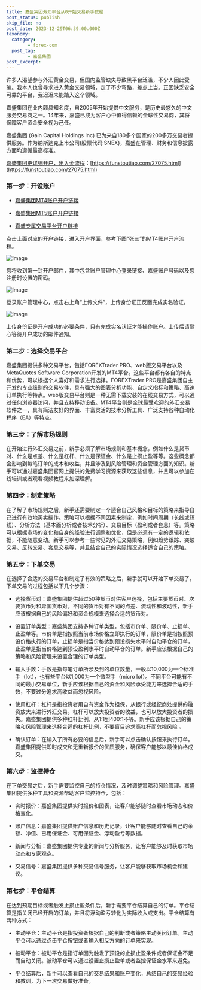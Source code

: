 ```yaml
---
title: 嘉盛集团外汇平台从0开始交易新手教程
post_status: publish
skip_file: no
post_date: 2023-12-29T06:39:00.000Z
taxonomy:
  category:
        - forex-com
  post_tag:
        - 嘉盛集团
post_excerpt: 
---
```

许多人渴望参与外汇黄金交易，但国内监管缺失导致黑平台泛滥，不少人因此受骗。我本人也曾寻求进入黄金交易领域，走了不少弯路，差点上当。正因缺乏安全可靠的平台，我迟迟未能踏入这个领域。

嘉盛集团在业内颇具知名度，自2005年开始提供中文服务，是历史最悠久的中文服务交易商之一。14年来，嘉盛已成为客户心中值得信赖的全球性交易商，其将保障客户资金安全视为己任。

嘉盛集团 (Gain Capital Holdings Inc) 已为来自180多个国家的200多万交易者提供服务。作为纳斯达克上市公司(股票代码:SNEX)，嘉盛在管理、财务和信息披露方面均遵循最高标准。

[嘉盛集团更详细开户，出入金流程](https://funstoutiao.com/27075.html)：[https://funstoutiao.com/27075.html](https://funstoutiao.com/27075.html)

### 第一步：开设账户

* [嘉盛集团MT4账户开户链接](https://s.ssgg.net/jsmt4)

* [嘉盛集团MT5账户开户链接](https://s.ssgg.net/jsmt5)

* [嘉盛专属交易平台开户链接](https://s.ssgg.net/js)

点击上面对应的开户链接，进入开户界面，参考下图“张三”的MT4账户开户流程。

![Image](https://prod-files-secure.s3.us-west-2.amazonaws.com/39ed1227-6d7d-4570-be36-9ccd4a2c4241/7a167aea-686b-400d-af59-4e18eb607a40/640.png?X-Amz-Algorithm=AWS4-HMAC-SHA256&X-Amz-Content-Sha256=UNSIGNED-PAYLOAD&X-Amz-Credential=ASIAZI2LB466ZZH4CQK4%2F20251025%2Fus-west-2%2Fs3%2Faws4_request&X-Amz-Date=20251025T221312Z&X-Amz-Expires=3600&X-Amz-Security-Token=IQoJb3JpZ2luX2VjEMH%2F%2F%2F%2F%2F%2F%2F%2F%2F%2FwEaCXVzLXdlc3QtMiJHMEUCIBF%2FO9%2Fjn5zpnPBkWRTT%2BMx8kI%2Fdx%2BqoywC8kHTki54TAiEA16KdeIpRXao7vtuCEnTPGfiOx%2BwmnSzF07Cfmjoh4iEq%2FwMIehAAGgw2Mzc0MjMxODM4MDUiDLlX8%2BcmPxQ2ufXhaSrcAwLInc%2BmJZMVAUb0vABQwGw8lURsYuHREnvyzse6pHMdwEufrJJLHPtlUSXyNqexwm0TUDazSV7N2ZcFd%2F1kkZRoJD9QexbcxrjPBpAtuqPjx65ifWukwYAKzXAJ949Y%2F77JQYGM%2BpxaxGflWVd%2FuPSuQWc32leg3HMHCMNhSr2sZdCshbeKpaD202Ya0018iy9DLJYV%2FHrLy%2BS30seCgGdxyCoKNsxE%2F8m9wULlS1rpzIn19EkgARRFJVnoVdSBg%2B0qczKUBQwuvGRoMktgMlWvQYH6s5wftt3tlA03VGZM4TcAjcWCRKKhkaEQE2%2FnLi%2Bsl2c9fVn4%2FOC2njRVqw0IEDYi8K9RgN9QSSExl%2BthUurA9Lk8e%2BNx028F9s0fUV8Kemj%2Fc%2BhYnk5Qqxr0qicqeq7b4fWETIs6wZhYf%2BfoAYIZ8Xxo%2FKMEGfmZsGcrgG%2FV7TeTQ3p0lkh%2FDcUL53ZVPLG2zxmnjWHcTCvhL9L3INnxxz%2B1erSGV6PvqSZ4JXEM4VrujqwsYYFBE77Jq8a2KSKQAjHBBzSQXPc73iBFzYPv1i9W18bedPPp5RMfk2IYva0amHkz5j8IhQH3wsH6Pk9nejhZjjXHLGnijH7H7uS3L74VEr3HpXJwMPn988cGOqUBCPmYCwyK204vv4FInbO6zYBhrcl2mnwqzu9U%2FNeXI24Rc%2FhSnfv3HQkfUYlYlqy5DPH%2BbtcrHPnptNdTdiojTaY8qYtmlT9uapR3aT%2BAcSOVrgjkSIyoseK8axwwLo0XcT%2BiiyNkajktrFtvqHvLXOrjrdM24iDMClfPMyqkPx%2F%2BmKaIU10oAFcz2cp68bGPjPzOrUppvC4TSTWzi35qwTPYc%2B5J&X-Amz-Signature=354a06445507ad2f07a0d8858f5795031caaeeca53f96085ef697c82b90d5d61&X-Amz-SignedHeaders=host&x-amz-checksum-mode=ENABLED&x-id=GetObject)

您将收到第一封开户邮件，其中包含账户管理中心登录链接、嘉盛账户号码以及您注册时设置的密码。

![Image](https://prod-files-secure.s3.us-west-2.amazonaws.com/39ed1227-6d7d-4570-be36-9ccd4a2c4241/eaa1c6b3-2877-4284-a0e1-530e222c27fb/image.png?X-Amz-Algorithm=AWS4-HMAC-SHA256&X-Amz-Content-Sha256=UNSIGNED-PAYLOAD&X-Amz-Credential=ASIAZI2LB466ZZH4CQK4%2F20251025%2Fus-west-2%2Fs3%2Faws4_request&X-Amz-Date=20251025T221312Z&X-Amz-Expires=3600&X-Amz-Security-Token=IQoJb3JpZ2luX2VjEMH%2F%2F%2F%2F%2F%2F%2F%2F%2F%2FwEaCXVzLXdlc3QtMiJHMEUCIBF%2FO9%2Fjn5zpnPBkWRTT%2BMx8kI%2Fdx%2BqoywC8kHTki54TAiEA16KdeIpRXao7vtuCEnTPGfiOx%2BwmnSzF07Cfmjoh4iEq%2FwMIehAAGgw2Mzc0MjMxODM4MDUiDLlX8%2BcmPxQ2ufXhaSrcAwLInc%2BmJZMVAUb0vABQwGw8lURsYuHREnvyzse6pHMdwEufrJJLHPtlUSXyNqexwm0TUDazSV7N2ZcFd%2F1kkZRoJD9QexbcxrjPBpAtuqPjx65ifWukwYAKzXAJ949Y%2F77JQYGM%2BpxaxGflWVd%2FuPSuQWc32leg3HMHCMNhSr2sZdCshbeKpaD202Ya0018iy9DLJYV%2FHrLy%2BS30seCgGdxyCoKNsxE%2F8m9wULlS1rpzIn19EkgARRFJVnoVdSBg%2B0qczKUBQwuvGRoMktgMlWvQYH6s5wftt3tlA03VGZM4TcAjcWCRKKhkaEQE2%2FnLi%2Bsl2c9fVn4%2FOC2njRVqw0IEDYi8K9RgN9QSSExl%2BthUurA9Lk8e%2BNx028F9s0fUV8Kemj%2Fc%2BhYnk5Qqxr0qicqeq7b4fWETIs6wZhYf%2BfoAYIZ8Xxo%2FKMEGfmZsGcrgG%2FV7TeTQ3p0lkh%2FDcUL53ZVPLG2zxmnjWHcTCvhL9L3INnxxz%2B1erSGV6PvqSZ4JXEM4VrujqwsYYFBE77Jq8a2KSKQAjHBBzSQXPc73iBFzYPv1i9W18bedPPp5RMfk2IYva0amHkz5j8IhQH3wsH6Pk9nejhZjjXHLGnijH7H7uS3L74VEr3HpXJwMPn988cGOqUBCPmYCwyK204vv4FInbO6zYBhrcl2mnwqzu9U%2FNeXI24Rc%2FhSnfv3HQkfUYlYlqy5DPH%2BbtcrHPnptNdTdiojTaY8qYtmlT9uapR3aT%2BAcSOVrgjkSIyoseK8axwwLo0XcT%2BiiyNkajktrFtvqHvLXOrjrdM24iDMClfPMyqkPx%2F%2BmKaIU10oAFcz2cp68bGPjPzOrUppvC4TSTWzi35qwTPYc%2B5J&X-Amz-Signature=683202fc50d196a955061e98fba25da23134ccfb3c870064b995ca8af22b6725&X-Amz-SignedHeaders=host&x-amz-checksum-mode=ENABLED&x-id=GetObject)

登录账户管理中心，点击右上角“上传文件”，上传身份证正反面完成实名验证。

![Image](https://prod-files-secure.s3.us-west-2.amazonaws.com/39ed1227-6d7d-4570-be36-9ccd4a2c4241/54090639-09fc-46b4-a135-e0289f707147/image.png?X-Amz-Algorithm=AWS4-HMAC-SHA256&X-Amz-Content-Sha256=UNSIGNED-PAYLOAD&X-Amz-Credential=ASIAZI2LB466ZZH4CQK4%2F20251025%2Fus-west-2%2Fs3%2Faws4_request&X-Amz-Date=20251025T221312Z&X-Amz-Expires=3600&X-Amz-Security-Token=IQoJb3JpZ2luX2VjEMH%2F%2F%2F%2F%2F%2F%2F%2F%2F%2FwEaCXVzLXdlc3QtMiJHMEUCIBF%2FO9%2Fjn5zpnPBkWRTT%2BMx8kI%2Fdx%2BqoywC8kHTki54TAiEA16KdeIpRXao7vtuCEnTPGfiOx%2BwmnSzF07Cfmjoh4iEq%2FwMIehAAGgw2Mzc0MjMxODM4MDUiDLlX8%2BcmPxQ2ufXhaSrcAwLInc%2BmJZMVAUb0vABQwGw8lURsYuHREnvyzse6pHMdwEufrJJLHPtlUSXyNqexwm0TUDazSV7N2ZcFd%2F1kkZRoJD9QexbcxrjPBpAtuqPjx65ifWukwYAKzXAJ949Y%2F77JQYGM%2BpxaxGflWVd%2FuPSuQWc32leg3HMHCMNhSr2sZdCshbeKpaD202Ya0018iy9DLJYV%2FHrLy%2BS30seCgGdxyCoKNsxE%2F8m9wULlS1rpzIn19EkgARRFJVnoVdSBg%2B0qczKUBQwuvGRoMktgMlWvQYH6s5wftt3tlA03VGZM4TcAjcWCRKKhkaEQE2%2FnLi%2Bsl2c9fVn4%2FOC2njRVqw0IEDYi8K9RgN9QSSExl%2BthUurA9Lk8e%2BNx028F9s0fUV8Kemj%2Fc%2BhYnk5Qqxr0qicqeq7b4fWETIs6wZhYf%2BfoAYIZ8Xxo%2FKMEGfmZsGcrgG%2FV7TeTQ3p0lkh%2FDcUL53ZVPLG2zxmnjWHcTCvhL9L3INnxxz%2B1erSGV6PvqSZ4JXEM4VrujqwsYYFBE77Jq8a2KSKQAjHBBzSQXPc73iBFzYPv1i9W18bedPPp5RMfk2IYva0amHkz5j8IhQH3wsH6Pk9nejhZjjXHLGnijH7H7uS3L74VEr3HpXJwMPn988cGOqUBCPmYCwyK204vv4FInbO6zYBhrcl2mnwqzu9U%2FNeXI24Rc%2FhSnfv3HQkfUYlYlqy5DPH%2BbtcrHPnptNdTdiojTaY8qYtmlT9uapR3aT%2BAcSOVrgjkSIyoseK8axwwLo0XcT%2BiiyNkajktrFtvqHvLXOrjrdM24iDMClfPMyqkPx%2F%2BmKaIU10oAFcz2cp68bGPjPzOrUppvC4TSTWzi35qwTPYc%2B5J&X-Amz-Signature=2106bb4640fc309b160de3c19c9eed12a9532064a09ff31533d5c1f6cb576b06&X-Amz-SignedHeaders=host&x-amz-checksum-mode=ENABLED&x-id=GetObject)

上传身份证是开户成功的必要条件，只有完成实名认证才能操作账户。上传后请耐心等待开户成功的邮件通知。

### 第二步：选择交易平台

嘉盛集团提供多种交易平台，包括FOREXTrader PRO、web版交易平台以及MetaQuotes Software Corporation开发的MT4平台。这些平台都有各自的特点和优势，可以根据个人喜好和需求进行选择。FOREXTrader PRO是嘉盛集团自主开发的专业级别的交易软件，具有强大的图表分析功能、自定义指标和策略、高速订单执行等特点。web版交易平台则是一种无需下载安装的在线交易方式，可以通过任何浏览器访问，并且支持移动设备。MT4平台则是全球最受欢迎的外汇交易软件之一，具有简洁友好的界面、丰富灵活的技术分析工具、广泛支持各种自动化程序（EA）等特点。

### 第三步：了解市场规则

在开始进行外汇交易之前，新手必须了解市场规则和基本概念，例如什么是货币对、什么是点差、什么是杠杆、什么是保证金、什么是止损止盈等等。这些概念都会影响到每笔订单的成本和收益，并且涉及到风险管理和资金管理方面的知识。新手可以通过嘉盛集团官网上提供的免费学习资源来获取这些信息，并且可以参加在线培训或者观看视频教程来加深理解。

### 第四步：制定策略

在了解了市场规则之后，新手还需要制定一个适合自己风格和目标的策略来指导自己进行有效地买卖操作。策略可以根据不同因素来制定，例如时间周期（长线或短线）、分析方法（基本面分析或者技术分析）、交易目标（盈利或者套息）等。策略可以根据市场的变化和自身的经验进行调整和优化，但是必须有一定的逻辑和依据，不能随意变动。新手可以参考一些常见的外汇交易策略，例如趋势跟踪、突破交易、反转交易、套息交易等，并且结合自己的实际情况选择适合自己的策略。

### 第五步：下单交易

在选择了合适的交易平台和制定了有效的策略之后，新手就可以开始下单交易了。下单交易的过程包括以下几个步骤：

* 选择货币对：嘉盛集团提供超过50种货币对供客户选择，包括主要货币对、次要货币对和异国货币对。不同的货币对有不同的点差、流动性和波动性，新手应该根据自己的风险偏好和资金规模来选择合适的货币对。

* 设置订单类型：嘉盛集团支持多种订单类型，包括市价单、限价单、止损单、止盈单等。市价单是指按照当前市场价格立即执行的订单，限价单是指按照预设价格执行的订单，止损单是指当价格达到预设损失水平时自动平仓的订单，止盈单是指当价格达到预设盈利水平时自动平仓的订单。新手应该根据自己的策略和风险管理来设置合理的订单类型。

* 输入手数：手数是指每笔订单所涉及到的单位数量，一般以10,000为一个标准手（lot），也有些平台以1,000为一个微型手（micro lot）。不同平台可能有不同的最小交易单位，新手应该根据自己的资金和风险承受能力来选择合适的手数，不要过分追求高收益而忽视风险。

* 使用杠杆：杠杆是指投资者用自有资金作为担保，从银行或经纪商处提供的融资放大来进行外汇交易。杠杆可以放大投资者的收益，也可以放大投资者的损失。嘉盛集团提供多种杠杆比例，从1:1到400:1不等。新手应该根据自己的策略和风险管理来选择合适的杠杆比例，不要盲目追求高杠杆而忽视风险 。

* 确认订单：在输入了所有必要的信息后，新手可以点击确认按钮来执行订单。嘉盛集团提供即时成交和无重新报价的优质服务，确保客户能够以最佳价格成交。

### 第六步：监控持仓

在下单交易之后，新手需要监控自己的持仓情况，及时调整策略和风险管理。嘉盛集团提供多种工具和资源帮助客户监控持仓，包括：

* 实时报价：嘉盛集团提供实时报价和图表，让客户能够随时查看市场动态和价格变化。

* 账户信息：嘉盛集团提供账户信息和历史记录，让客户能够随时查看自己的余额、净值、已用保证金、可用保证金、浮动盈亏等数据。

* 新闻与分析：嘉盛集团提供专业的新闻与分析服务，让客户能够及时获取市场动态和专家观点。

* 交易信号：嘉盛集团提供多种交易信号服务，让客户能够获取市场机会和建议。

### 第七步：平仓结算

在达到预期目标或者触发止损止盈条件后，新手需要平仓结算自己的订单。平仓结算是指关闭已经开启的订单，并且将浮动盈亏转化为实际收入或支出。平仓结算有两种方式：

* 主动平仓：主动平仓是指投资者根据自己的判断或者策略主动关闭订单。主动平仓可以通过点击平仓按钮或者输入相反方向的订单来实现。

* 被动平仓：被动平仓是指订单因为触发了预设的止损止盈条件或者保证金不足而自动关闭。被动平仓可以通过设置止损止盈单或者监控保证金水平来避免。

* 平仓结算后，新手可以查看自己的交易结果和账户变化，总结自己的交易经验和教训，为下一次交易做好准备。
